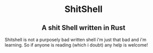<h1 align="center">ShitShell</h1>
<h2 align="center">A shit Shell written in Rust</h2>

Shitshell is not a purposely bad written shell i'm just that bad and i'm learning.
So if anyone is reading (which i doubt) any help is welcome!
